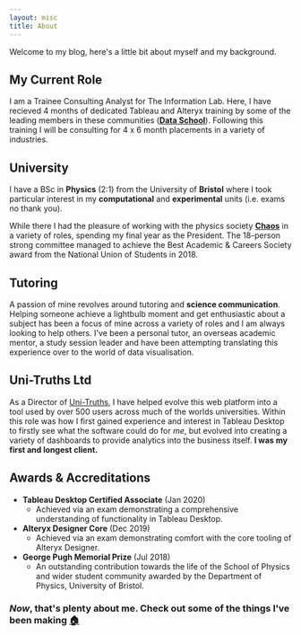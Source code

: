 ```yaml
---
layout: misc
title: About
---
```

Welcome to my blog, here's a little bit about myself and my background.

## My Current Role
I am a Trainee Consulting Analyst for The Information Lab. Here, I have recieved 4 months of dedicated Tableau and Alteryx training by some of the leading members in these communities (**[Data School](https://www.thedataschool.co.uk/)**). Following this training I will be consulting for 4 x 6 month placements in a variety of industries. 

## University
I have a BSc in **Physics** (2:1) from the University of **Bristol** where I took particular interest in my **computational** and **experimental** units (i.e. exams no thank you).

While there I had the pleasure of working with the physics society **[Chaos](https://www.bristolchaos.com)** in a variety of roles, spending my final year as the President. The 18-person strong committee managed to achieve the Best Academic & Careers Society award from the National Union of Students in 2018.

## Tutoring
A passion of mine revolves around tutoring and **science communication**. Helping someone achieve a lightbulb moment and get enthusiastic about a subject has been a focus of mine across a variety of roles and I am always looking to help others. I've been a personal tutor, an overseas academic mentor, a study session leader and have been attempting translating this experience over to the world of data visualisation.

## Uni-Truths Ltd
As a Director of [Uni-Truths](https://www.uni-truths.com), I have helped evolve this web platform into a tool used by over 500 users across much of the worlds universities. Within this role was how I first gained experience and interest in Tableau Desktop to firstly see what the software could do for *me*, but evolved into creating a variety of dashboards to provide analytics into the business itself. **I was my first and longest client.** 

## Awards & Accreditations
- **Tableau Desktop Certified Associate** (Jan 2020)
    - Achieved via an exam demonstrating a comprehensive understanding of functionality in Tableau Desktop.
- **Alteryx Designer Core** (Dec 2019)
    - Achieved via an exam demonstrating comfort with the core tooling of Alteryx Designer.
- **George Pugh Memorial Prize** (Jul 2018)
    - An outstanding contribution towards the life of the School of Physics and wider student community awarded by the Department of Physics, University of Bristol.

### *Now*, that's plenty about me. Check out some of the things I've been making [🏠](https://chrisvizes.github.io/)
